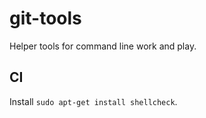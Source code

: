 # git-tools

Helper tools for command line work and play.

## CI
Install `sudo apt-get install shellcheck`.
